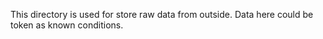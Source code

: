 This directory is used for store raw data from outside.
Data here could be token as known conditions.
